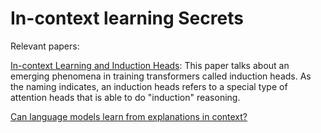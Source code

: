 # In-context learning Secrets

Relevant papers:

[In-context Learning and Induction Heads](https://transformer-circuits.pub/2022/in-context-learning-and-induction-heads/index.html): This paper talks about an emerging phenomena in training transformers called induction heads. As the naming indicates, an induction heads refers to a special type of attention heads that is able to do "induction" reasoning.

[Can language models learn from explanations in context?](https://arxiv.org/abs/2204.02329)
